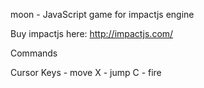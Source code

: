 moon - JavaScript game for impactjs engine

Buy impactjs here: http://impactjs.com/


Commands

Cursor Keys - move 
X - jump
C - fire

